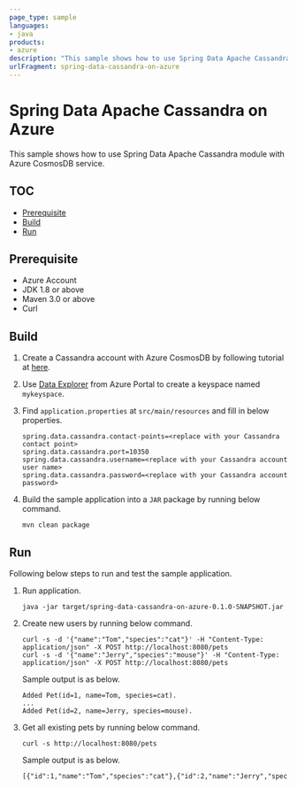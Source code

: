 ```yaml
---
page_type: sample
languages:
- java
products:
- azure
description: "This sample shows how to use Spring Data Apache Cassandra module with Azure CosmosDB service."
urlFragment: spring-data-cassandra-on-azure
---
```


# Spring Data Apache Cassandra on Azure

This sample shows how to use Spring Data Apache Cassandra module with Azure CosmosDB service.

## TOC

- [Prerequisite](#prerequisite)
- [Build](#build)
- [Run](#run)

## Prerequisite

- Azure Account
- JDK 1.8 or above
- Maven 3.0 or above
- Curl

## Build

1. Create a Cassandra account with Azure CosmosDB by following tutorial at 
[here](https://docs.microsoft.com/en-us/azure/cosmos-db/create-cassandra-java#create-a-database-account).

1. Use [Data Explorer](https://docs.microsoft.com/en-us/azure/cosmos-db/data-explorer) from Azure Portal to create a keyspace named `mykeyspace`. 

1. Find `application.properties` at `src/main/resources` and fill in below properties.

    ```
    spring.data.cassandra.contact-points=<replace with your Cassandra contact point>
    spring.data.cassandra.port=10350
    spring.data.cassandra.username=<replace with your Cassandra account user name>
    spring.data.cassandra.password=<replace with your Cassandra account password>
    ```

1. Build the sample application into a `JAR` package by running below command.
   
   ```shell
   mvn clean package
   ```

## Run

Following below steps to run and test the sample application.

1. Run application.

    ```shell
    java -jar target/spring-data-cassandra-on-azure-0.1.0-SNAPSHOT.jar
    ```

1. Create new users by running below command.

    ```shell
    curl -s -d '{"name":"Tom","species":"cat"}' -H "Content-Type: application/json" -X POST http://localhost:8080/pets
    curl -s -d '{"name":"Jerry","species":"mouse"}' -H "Content-Type: application/json" -X POST http://localhost:8080/pets
    ```
    
    Sample output is as below.
    ```text
    Added Pet(id=1, name=Tom, species=cat).
    ...
    Added Pet(id=2, name=Jerry, species=mouse).
    ```

1. Get all existing pets by running below command.

    ```shell
    curl -s http://localhost:8080/pets
    ```
    
    Sample output is as below.
    ```txt
    [{"id":1,"name":"Tom","species":"cat"},{"id":2,"name":"Jerry","species":"mouse"}]
    ```
